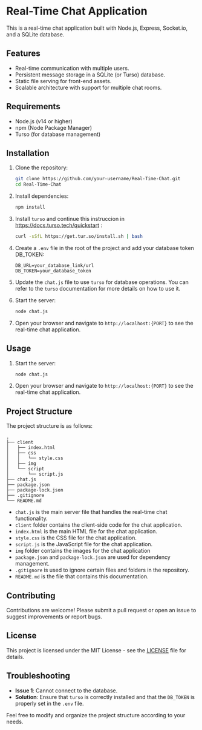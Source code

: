 # Real-Time Chat Application

This is a real-time chat application built with Node.js, Express, Socket.io, and a SQLite database.

## Features

- Real-time communication with multiple users.
- Persistent message storage in a SQLite (or Turso) database.
- Static file serving for front-end assets.
- Scalable architecture with support for multiple chat rooms.

## Requirements

- Node.js (v14 or higher)
- npm (Node Package Manager)
- Turso (for database management)

## Installation

1. Clone the repository:

    ```bash
    git clone https://github.com/your-username/Real-Time-Chat.git
    cd Real-Time-Chat
    ```

2. Install dependencies:

    ```bash
    npm install
    ```
3. Install `turso` and continue this instruccion in https://docs.turso.tech/quickstart :

    ```bash
    curl -sSfL https://get.tur.so/install.sh | bash
    ```

4. Create a `.env` file in the root of the project and add your database token DB_TOKEN:

    ```env
    DB_URL=your_database_link/url
    DB_TOKEN=your_database_token
    ```

5. Update the `chat.js` file to use `turso` for database operations. You can refer to the `turso` documentation for more details on how to use it.

6. Start the server:

    ```bash
    node chat.js
    ```

7. Open your browser and navigate to `http://localhost:{PORT}` to see the real-time chat application.

## Usage

1. Start the server:

    ```bash
    node chat.js
    ```

2. Open your browser and navigate to `http://localhost:{PORT}` to see the real-time chat application.

## Project Structure
The project structure is as follows:

```
.
├── client
│   ├── index.html
│   ├── css
│   │   └── style.css
│   ├── img
│   └── script
│       └── script.js
├── chat.js
├── package.json
├── package-lock.json
├── .gitignore
└── README.md
```

- `chat.js` is the main server file that handles the real-time chat functionality.
- `client` folder contains the client-side code for the chat application.
- `index.html` is the main HTML file for the chat application.
- `style.css` is the CSS file for the chat application.
- `script.js` is the JavaScript file for the chat application.
- `img` folder contains the images for the chat application
- `package.json` and `package-lock.json` are used for dependency management.
- `.gitignore` is used to ignore certain files and folders in the repository.
- `README.md` is the file that contains this documentation.

## Contributing

Contributions are welcome! Please submit a pull request or open an issue to suggest improvements or report bugs.

## License

This project is licensed under the MIT License - see the [LICENSE](LICENSE) file for details.

## Troubleshooting

- **Issue 1**: Cannot connect to the database.
- **Solution**: Ensure that `turso` is correctly installed and that the `DB_TOKEN` is properly set in the `.env` file.

Feel free to modify and organize the project structure according to your needs.
